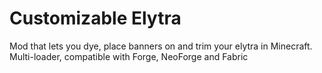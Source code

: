 # Customizable Elytra
Mod that lets you dye, place banners on and trim your elytra in Minecraft.  
Multi-loader, compatible with Forge, NeoForge and Fabric